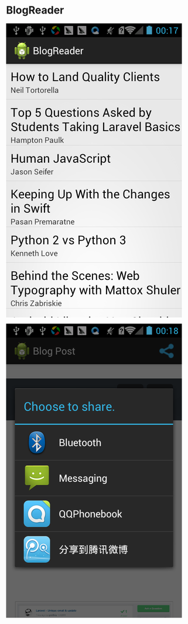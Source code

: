 BlogReader
==========

![BlogReader](https://raw.githubusercontent.com/weidongjian/ImageBackup/master/blogReader01.png)

![CodePath](https://raw.githubusercontent.com/weidongjian/ImageBackup/master/blogReader03.png)
